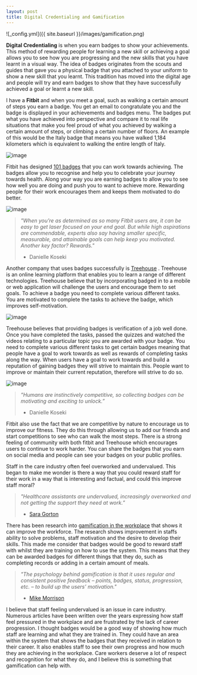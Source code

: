 ```yaml
---
layout: post
title: Digital Credentialing and Gamification
---
```


![_config.yml]({{ site.baseurl }}/images/gamification.png)

**Digital Credentialing** is when you earn badges to show your achievements. This method of rewarding people for learning a new skill or achieving a goal allows you to see how you are progressing and the new skills that you have learnt in a visual way. The idea of badges originates from the scouts and guides that gave you a physical badge that you attached to your uniform to show a new skill that you learnt. This tradition has moved into the digital age and people will try and earn badges to show that they have successfully achieved a goal or learnt a new skill.

I have a **Fitbit** and when you meet a goal, such as walking a certain amount of steps you earn a badge. You get an email to congratulate you and the badge is displayed in your achievements and badges menu. The badges put what you have achieved into perspective and compare it to real life situations that make you feel proud of what you achieved by walking a certain amount of steps, or climbing a certain number of floors. An example of this would be the Italy badge that means you have walked 1,184 kilometers which is equivalent to walking the entire length of Italy.

![image](http://amber-mcgregor.github.io/images/italy_badge.PNG)


Fitbit has designed [101 badges](https://blog.fitbit.com/fitbit-badges/) that you can work towards achieving. The badges allow you to recognise and help you to celebrate your journey towards health. Along your way you are earning badges to allow you to see how well you are doing and push you to want to achieve more. Rewarding people for their work encourages them and keeps them motivated to do better. 

![image](http://amber-mcgregor.github.io/images/fitbit_badges.png)

>*"When you’re as determined as so many Fitbit users are, it can be easy to get laser focused on your end goal. But while high aspirations are commendable, experts also say having smaller specific, measurable, and attainable goals can help keep you motivated. Another key factor? Rewards."*
> - Danielle Koseki

Another company that uses badges successfully is [Treehouse]( https://teamtreehouse.com/) . Treehouse is an online learning platform that enables you to learn a range of different technologies. Treehouse believe that by incorporating badged in to a mobile or web application will challenge the users and encourage them to set goals. To achieve a badge you need to complete various different tasks. You are motivated to complete the tasks to achieve the badge, which improves self-motivation.

![image](http://amber-mcgregor.github.io/images/treehouse_badges.png)

Treehouse believes that providing badges is verification of a job well done. Once you have completed the tasks, passed the quizzes and watched the videos relating to a particular topic you are awarded with your badge. You need to complete various different tasks to get certain badges meaning that people have a goal to work towards as well as rewards of completing tasks along the way. When users have a goal to work towards and build a reputation of gaining badges they will strive to maintain this. People want to improve or maintain their current reputation, therefore will strive to do so. 

![image](http://amber-mcgregor.github.io/images/treehouse_badges_examples.png)

> *”Humans are instinctively competitive, so collecting badges can be motivating and exciting to unlock.”*
> - Danielle Koseki

Fitbit also use the fact that we are competitive by nature to encourage us to improve our fitness. They do this through allowing us to add our friends and start competitions to see who can walk the most steps. There is a strong feeling of community with both fitbit and Treehouse which encourages users to continue to work harder. You can share the badges that you earn on social media and people can see your badges on your public profiles.

Staff in the care industry often feel overworked and undervalued. This began to make me wonder is there a way that you could reward staff for their work in a way that is interesting and factual, and could this improve staff moral?
 
>*"Healthcare assistants are undervalued, increasingly overworked and not getting the support they need at work.”*
> - [Sara Gorton](http://www.telegraph.co.uk/news/2016/09/22/patients-are-being-put-at-risk-because-the-nhs-has-become-relian/)

There has been research into [gamification in the workplace]( https://rapidbi.com/gamification-to-increase-employee-motivation-and-engagement/) that shows it can improve the workforce. The research shows improvement in staffs ability to solve problems, staff motivation and the desire to develop their skills. This made me consider that badges would be good to reward staff with whilst they are training on how to use the system. This means that they can be awarded badges for different things that they do, such as completing records or adding in a certain amount of meals.

>*"The psychology behind gamification is that it uses regular and consistent positive feedback – points, badges, status, progression, etc. – to build up the users’ motivation."*
>- [Mike Morrison]( https://rapidbi.com/gamification-to-increase-employee-motivation-and-engagement/)


I believe that staff feeling undervalued is an issue in care industry. Numerous articles have been written over the years expressing how staff feel pressured in the workplace and are frustrated by the lack of career progression. I thought badges would be a good way of showing how much staff are learning and what they are trained in. They could have an area within the system that shows the badges that they received in relation to their career. It also enables staff to see their own progress and how much they are achieving in the workplace. Care workers deserve a lot of respect and recognition for what they do, and I believe this is something that gamification can help with.
